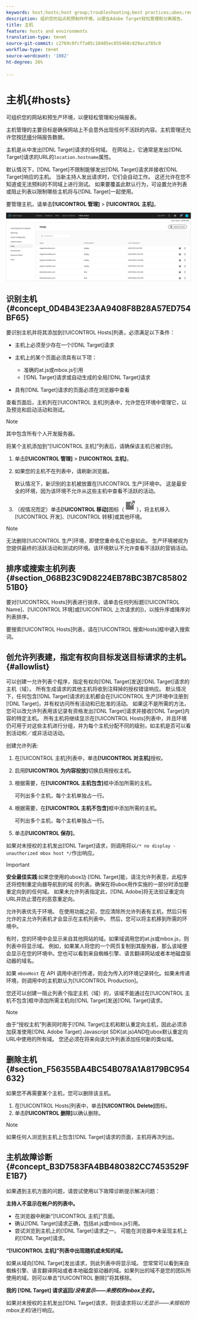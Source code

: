 ```yaml
---
keywords: host;hosts;host group;troubleshooting;best practices;ubox;redirects;redirect;whitelist;allowlist;blacklist;blocklist
description: 组织您的站点和预制作环境，以便在Adobe Target轻松管理和分离报告。
title: 主机
feature: hosts and environments
translation-type: tm+mt
source-git-commit: c2769c0fcf7a05c10405ec855468c829aca785c0
workflow-type: tm+mt
source-wordcount: '1082'
ht-degree: 26%

---
```



# 主机{#hosts}

可组织您的网站和预生产环境，以便轻松管理和分隔报表。

主机管理的主要目标是确保网站上不会意外出现任何不活跃的内容。主机管理还允许您按[环境](/help/administrating-target/environments.md)分隔报告数据。

主机是从中发出[!DNL Target]请求的任何域。 在网站上，它通常是发出[!DNL Target]请求的URL的`location.hostname`属性。

默认情况下，[!DNL Target]不限制能够发出[!DNL Target]请求并接收[!DNL Target]响应的主机。 当新主持人发出请求时，它们会自动工作。 这还允许在您不知道或无法预料的不同域上进行测试。 如果要覆盖此默认行为，可设置允许列表或阻止列表以限制哪些主机将与[!DNL Target]一起使用。

要管理主机，请单击&#x200B;**[!UICONTROL 管理]** > **[!UICONTROL 主机]**。

![](assets/hosts_list.png)

## 识别主机{#concept_0D4B43E23AA9408F8B28A57ED754BF65}

要识别主机并将其添加到[!UICONTROL Hosts]列表，必须满足以下条件：

* 主机上必须至少存在一个[!DNL Target]请求
* 主机上的某个页面必须具有以下项：

   * 准确的at.js或mbox.js引用
   * [!DNL Target]请求或自动生成的全局[!DNL Target]请求

* 具有[!DNL Target]请求的页面必须在浏览器中查看

查看页面后，主机列在[!UICONTROL 主机]列表中，允许您在环境中管理它，以及预览和启动活动和测试。

>[!NOTE]
>
>其中包含所有个人开发服务器。

将某个主机添加到“[!UICONTROL 主机]”列表后，请确保该主机已被识别。

1. 单击&#x200B;**[!UICONTROL 管理]** > **[!UICONTROL 主机]**。
1. 如果您的主机不在列表中，请刷新浏览器。

   默认情况下，新识别的主机被放置在[!UICONTROL 生产]环境中。 这是最安全的环境，因为该环境不允许从这些主机中查看不活跃的活动。

1. （视情况而定）单击&#x200B;**[!UICONTROL 移动]**&#x200B;图标（![移动图标](/help/administrating-target/assets/icon-move.png)），将主机移入[!UICONTROL 开发]、[!UICONTROL 转移]或其他环境。

>[!NOTE]
>
>无法删除[!UICONTROL 生产]环境，即使您重命名它也是如此。 生产环境被视为您提供最终的活跃活动和测试的环境。该环境默认不允许查看不活跃的营销活动。

## 排序或搜索主机列表{#section_068B23C9D8224EB78BC3B7C8580251B0}

要对[!UICONTROL Hosts]列表进行排序，请单击任何列标题([!UICONTROL Name]、[!UICONTROL 环境]或[!UICONTROL 上次请求的])，以按升序或降序对列表排序。

要搜索[!UICONTROL Hosts]列表，请在[!UICONTROL 搜索Hosts]框中键入搜索词。

## 创允许列表建，指定有权向目标发送目标请求的主机。{#allowlist}

可以创建一允许列表个程序，指定有权向[!DNL Target]发送[!DNL Target]请求的主机（域）。 所有生成请求的其他主机将收到注释掉的授权错误响应。 默认情况下，任何包含[!DNL Target]请求的主机都会在[!UICONTROL 生产]环境中注册到[!DNL Target]，并有权访问所有活动和已批准的活动。 如果这不是所需的方法，您可以改允许列表用该记录有资格发出[!DNL Target]请求并接收[!DNL Target]内容的特定主机。 所有主机将继续显示在[!UICONTROL  Hosts]列表中，并且环境仍可用于对这些主机进行分组，并为每个主机分配不同的级别，如主机是否可以看到活动和／或非活动活动。

创建允许列表:

1. 在[!UICONTROL 主机]列表中，单击&#x200B;**[!UICONTROL 对主机]**&#x200B;授权。
1. 启用&#x200B;**[!UICONTROL 为内容投放]**&#x200B;切换启用授权主机。
1. 根据需要，在&#x200B;**[!UICONTROL 主机包含]**&#x200B;框中添加所需的主机。

   可列出多个主机，每个主机单独占一行。

1. 根据需要，在&#x200B;**[!UICONTROL 主机不包含]**&#x200B;框中添加所需的主机。

   可列出多个主机，每个主机单独占一行。

1. 单击&#x200B;**[!UICONTROL 保存]**。

如果对未授权的主机发出[!DNL Target]请求，则调用将以`/* no display - unauthorized mbox host */`作出响应。

>[!IMPORTANT]
>
>**安全最佳实践**:如果您使用的ubox功 [!DNL Target]能，请注允许列表意，此程序还将控制重定向器导航到的域 [](/help/c-implementing-target/c-non-javascript-based-implementation/working-with-redirectors.md) 的列表。确保在将ubox用作实施的一部分时添加要重定向到的任何域。 如果未允许列表指定此，[!DNL Adobe]将无法验证重定向URL并防止潜在的恶意重定向。
>
>允许列表优先于环境。 在使用功能之前，您应清除所允许列表有主机，然后只有允许的主允许列表机才会显示在主机列表中。 然后，您可以将主机移到所需的环境中。

有时，您的环境中会显示来自其他网站的域。如果域调用您的at.js或mbox.js，则列表中将显示域。 例如，如果某人将您的一个网页复制到其服务器，那么该域便会显示在您的环境中。您也可以看到来自蜘蛛引擎、语言翻译网站或者本地磁盘驱动器的域名。

如果 `mboxHost` 在 API 调用中进行传递，则会为传入的环境记录转化。如果未传递环境，则调用中的主机默认为[!UICONTROL Production]。

您还可以创建一阻止列表个指定主机（域）的，该域不能通过在[!UICONTROL 主机不包含]框中添加所需主机向[!DNL Target]发送[!DNL Target]请求。

>[!NOTE]
>
>由于“授权主机”列表同时用于[!DNL Target]主机和默认重定向主机，因此必须添加获准使用[!DNL Adobe Target] Javascript SDK(at.js)*AND*&#x200B;在ubox默认重定向URL中使用的所有域。 您还必须在将来向该允许列表添加任何新的类似域。

## 删除主机{#section_F56355BA4BC54B078A1A8179BC954632}

如果您不再需要某个主机，您可以删除该主机。

1. 在[!UICONTROL Hosts]列表中，单击&#x200B;**[!UICONTROL Delete]**&#x200B;图标。
1. 单击&#x200B;**[!UICONTROL 删除]**&#x200B;以确认删除。

>[!NOTE]
>
>如果任何人浏览到主机上包含[!DNL Target]请求的页面，主机将再次列出。

## 主机故障诊断 {#concept_B3D7583FA4BB480382CC7453529FE1B7}

如果遇到主机方面的问题，请尝试使用以下故障诊断提示解决问题：

**主持人不显示在帐户的列表中。**

* 在浏览器中刷新“[!UICONTROL 主机]”页面。
* 确认[!DNL Target]请求正确，包括at.js或mbox.js引用。
* 尝试浏览到主机上的[!DNL Target]请求之一。 可能在浏览器中未呈现主机上的[!DNL Target]请求。

**“[!UICONTROL 主机]”列表中出现随机或未知的域。**

如果从域向[!DNL Target]发出请求，则此列表中将显示域。 您常常可以看到来自蜘蛛引擎、语言翻译网站或者本地磁盘驱动器的域。如果列出的域不是您的团队所使用的域，则可以单击“[!UICONTROL 删除]”将其移除。

**我的 [!DNL Target] 请求返回/*没有显示——未授权的mbox主机*/。**

如果对未授权的主机发出[!DNL Target]请求，则该请求将以/*无显示——未授权的mbox主机*/进行响应。
